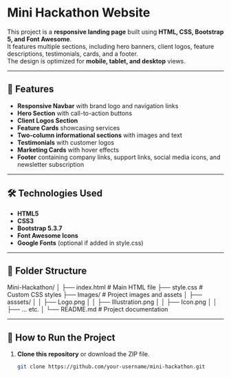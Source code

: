 # Mini Hackathon Website

This project is a **responsive landing page** built using **HTML, CSS, Bootstrap 5, and Font Awesome**.  
It features multiple sections, including hero banners, client logos, feature descriptions, testimonials, cards, and a footer.  
The design is optimized for **mobile, tablet, and desktop** views.

---

## 📌 Features
- **Responsive Navbar** with brand logo and navigation links
- **Hero Section** with call-to-action buttons
- **Client Logos Section**
- **Feature Cards** showcasing services
- **Two-column informational sections** with images and text
- **Testimonials** with customer logos
- **Marketing Cards** with hover effects
- **Footer** containing company links, support links, social media icons, and newsletter subscription

---

## 🛠 Technologies Used
- **HTML5**
- **CSS3**
- **Bootstrap 5.3.7**
- **Font Awesome Icons**
- **Google Fonts** (optional if added in style.css)

---

## 📂 Folder Structure
Mini-Hackathon/
│
├── index.html # Main HTML file
├── style.css # Custom CSS styles
├── Images/ # Project images and assets
│ ├── asssets/
│ │ ├── Logo.png
│ │ ├── Illustration.png
│ │ ├── Icon.png
│ │ ├── ... etc.
│
└── README.md # Project documentation


---

## 🚀 How to Run the Project
1. **Clone this repository** or download the ZIP file.
   ```bash
   git clone https://github.com/your-username/mini-hackathon.git
